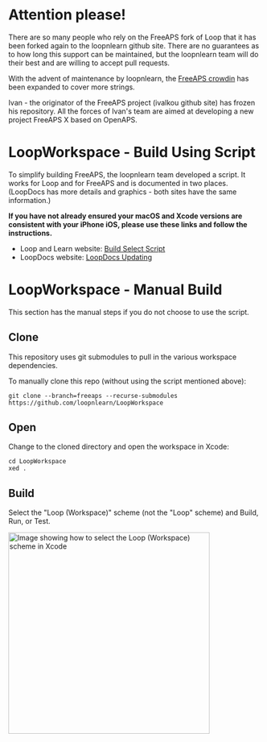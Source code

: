 # Attention please!

There are so many people who rely on the FreeAPS fork of Loop that it has been forked again to the loopnlearn github site. There are no guarantees as to how long this support can be maintained, but the loopnlearn team will do their best and are willing to accept pull requests.

With the advent of maintenance by loopnlearn, the [FreeAPS crowdin](https://crowdin.com/project/freeaps-settings) has been expanded to cover more strings.

Ivan - the originator of the FreeAPS project (ivalkou github site) has frozen his repository. All the forces of Ivan's team are aimed at developing a new project FreeAPS X based on OpenAPS.

# LoopWorkspace - Build Using Script

To simplify building FreeAPS, the loopnlearn team developed a script. It works for Loop and for FreeAPS and is documented in two places. (LoopDocs has more details and graphics - both sites have the same information.)

**If you have not already ensured your macOS and Xcode versions are consistent with your iPhone iOS, please use these links and follow the instructions.**

* Loop and Learn website: [Build Select Script](https://www.loopandlearn.org/build-select/)
* LoopDocs website: [LoopDocs Updating](https://loopkit.github.io/loopdocs/build/updating)

# LoopWorkspace - Manual Build

This section has the manual steps if you do not choose to use the script.

## Clone

This repository uses git submodules to pull in the various workspace dependencies.

To manually clone this repo (without using the script mentioned above):

```
git clone --branch=freeaps --recurse-submodules https://github.com/loopnlearn/LoopWorkspace
```


## Open

Change to the cloned directory and open the workspace in Xcode:

```
cd LoopWorkspace
xed .
```

## Build

Select the "Loop (Workspace)" scheme (not the "Loop" scheme) and Build, Run, or Test.

<a href="/docs/scheme-selection.png"><img src="/docs/scheme-selection.png?raw=true" alt="Image showing how to select the Loop (Workspace) scheme in Xcode" width="400"></a>

